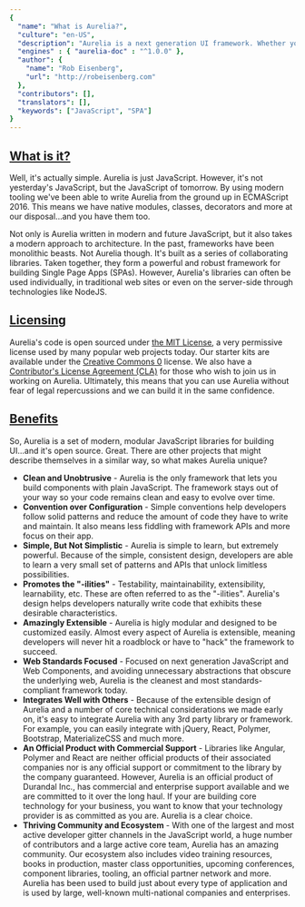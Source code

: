```yaml
---
{
  "name": "What is Aurelia?",
  "culture": "en-US",
  "description": "Aurelia is a next generation UI framework. Whether you're building apps for the browser, mobile or desktop, Aurelia can enable you to not only create amazing UI, but do it in a way that is maintainable, testable and extensible.",
  "engines" : { "aurelia-doc" : "^1.0.0" },
  "author": {
  	"name": "Rob Eisenberg",
  	"url": "http://robeisenberg.com"
  },
  "contributors": [],
  "translators": [],
  "keywords": ["JavaScript", "SPA"]
}
---
```

## [What is it?](aurelia-doc://section/1/version/1.0.0)

Well, it's actually simple. Aurelia is just JavaScript. However, it's not yesterday's JavaScript, but the JavaScript of tomorrow. By using modern tooling we've been able to write Aurelia from the ground up in ECMAScript 2016. This means we have native modules, classes, decorators and more at our disposal...and you have them too.

Not only is Aurelia written in modern and future JavaScript, but it also takes a modern approach to architecture. In the past, frameworks have been monolithic beasts. Not Aurelia though. It's built as a series of collaborating libraries. Taken together, they form a powerful and robust framework for building Single Page Apps (SPAs). However, Aurelia's libraries can often be used individually, in traditional web sites or even on the server-side through technologies like NodeJS.

## [Licensing](aurelia-doc://section/2/version/1.0.0)

Aurelia's code is open sourced under [the MIT License](http://opensource.org/licenses/MIT), a very permissive license used by many popular web projects today. Our starter kits are available under the [Creative Commons 0](http://creativecommons.org/publicdomain/zero/1.0/legalcode) license. We also have a [Contributor's License Agreement (CLA)](https://docs.google.com/forms/d/1Npd68d32UDUKUYuCDDrW0VN5Lv8p-a6Ziaa2JFKp6Cg/viewform?c=0&w=1) for those who wish to join us in working on Aurelia. Ultimately, this means that you can use Aurelia without fear of legal repercussions and we can build it in the same confidence.

## [Benefits](aurelia-doc://section/3/version/1.0.0)

So, Aurelia is a set of modern, modular JavaScript libraries for building UI...and it's open source. Great. There are other projects that might describe themselves in a similar way, so what makes Aurelia unique?

* **Clean and Unobtrusive** - Aurelia is the only framework that lets you build components with plain JavaScript. The framework stays out of your way so your code remains clean and easy to evolve over time.
* **Convention over Configuration** - Simple conventions help developers follow solid patterns and reduce the amount of code they have to write and maintain. It also means less fiddling with framework APIs and more focus on their app.
* **Simple, But Not Simplistic** - Aurelia is simple to learn, but extremely powerful. Because of the simple, consistent design, developers are able to learn a very small set of patterns and APIs that unlock limitless possibilities.
* **Promotes the "-ilities"** - Testability, maintainability, extensibility, learnability, etc. These are often referred to as the "-ilities". Aurelia's design helps developers naturally write code that exhibits these desirable characteristics.
* **Amazingly Extensible** - Aurelia is higly modular and designed to be customized easily. Almost every aspect of Aurelia is extensible, meaning developers will never hit a roadblock or have to "hack" the framework to succeed.
* **Web Standards Focused** - Focused on next generation JavaScript and Web Components, and avoiding unnecessary abstractions that obscure the underlying web, Aurelia is the cleanest and most standards-compliant framework today.
* **Integrates Well with Others** - Because of the extensible design of Aurelia and a number of core technical considerations we made early on, it's easy to integrate Aurelia with any 3rd party library or framework. For example, you can easily integrate with jQuery, React, Polymer, Bootstrap, MaterializeCSS and much more.
* **An Official Product with Commercial Support** - Libraries like Angular, Polymer and React are neither official products of their associated companies nor is any official support or commitment to the library by the company guaranteed. However, Aurelia is an official product of Durandal Inc., has commercial and enterprise support available and we are committed to it over the long haul. If your are building core technology for your business, you want to know that your technology provider is as committed as you are. Aurelia is a clear choice.
* **Thriving Community and Ecosystem** - With one of the largest and most active developer gitter channels in the JavaScript world, a huge number of contributors and a large active core team, Aurelia has an amazing community. Our ecosystem also includes video training resources, books in production, master class opportunities, upcoming conferences, component libraries, tooling, an official partner network and more. Aurelia has been used to build just about every type of application and is used by large, well-known multi-national companies and enterprises.
